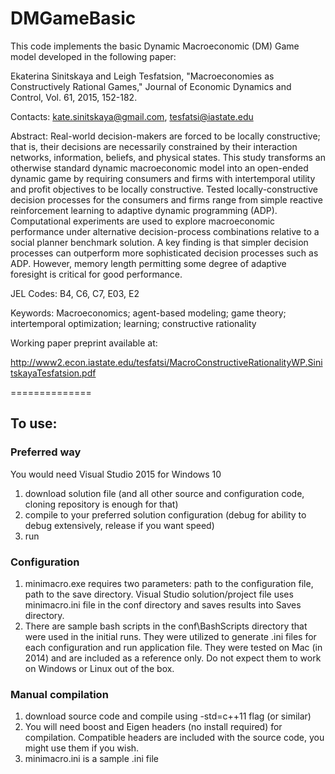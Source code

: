 DMGameBasic
===========

This code implements the basic Dynamic Macroeconomic (DM) Game model developed in the following paper:

Ekaterina Sinitskaya and Leigh Tesfatsion, "Macroeconomies as Constructively Rational Games," Journal of Economic Dynamics and Control, Vol. 61, 2015, 152-182.


Contacts:
kate.sinitskaya@gmail.com, tesfatsi@iastate.edu

Abstract:
Real-world decision-makers are forced to be locally constructive; that is, their decisions are necessarily constrained by their interaction networks, information, beliefs, and physical states. This study transforms an otherwise standard dynamic macroeconomic model into an open-ended dynamic game by requiring consumers and firms with intertemporal utility and profit objectives to be locally constructive. Tested locally-constructive decision processes for the consumers and firms range from simple reactive reinforcement learning to adaptive dynamic programming (ADP). Computational experiments are used to explore macroeconomic performance under alternative decision-process combinations relative to a social planner benchmark solution. A key finding is that simpler decision processes can outperform more sophisticated decision processes such as ADP. However, memory length permitting some degree of adaptive foresight is critical for good performance.

JEL Codes: B4, C6, C7, E03, E2

Keywords:  Macroeconomics; agent-based modeling; game theory; intertemporal optimization; learning; constructive rationality


Working paper preprint available at:

http://www2.econ.iastate.edu/tesfatsi/MacroConstructiveRationalityWP.SinitskayaTesfatsion.pdf


==============

To use:
---------

### Preferred way 

You would need Visual Studio 2015 for Windows 10
1. download solution file (and all other source and configuration code, cloning repository is enough for that)
2. compile to your preferred solution configuration (debug for ability to debug extensively, release if you want speed)
3. run


### Configuration
1. minimacro.exe requires two parameters: path to the configuration file, path to the save directory. Visual Studio solution/project file uses minimacro.ini file in the conf directory and saves results into Saves directory.
2. There are sample bash scripts in the conf\BashScripts directory that were used in the initial runs. They were utilized to generate .ini files for each configuration and run application file. They were tested on Mac (in 2014) and are included as a reference only. Do not expect them to work on Windows or Linux out of the box. 



### Manual compilation
1. download source code and compile using -std=c++11 flag (or similar)
2. You will need boost and Eigen headers (no install required) for compilation. Compatible headers are included with the source code, you might use them if you wish. 
3. minimacro.ini is a sample .ini file
